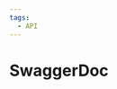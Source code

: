 ```yaml
---
tags:
  - API
---
```


# SwaggerDoc

<include repo_url="https://github.com/foliant-docs/foliantcontrib.swaggerdoc.git" path="README.md" sethead="2" nohead="true"></include>

